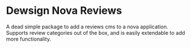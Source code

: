 # Dewsign Nova Reviews

A dead simple package to add a reviews cms to a nova application. Supports review categories out of the box, and is easily extendable to add more functionality.
